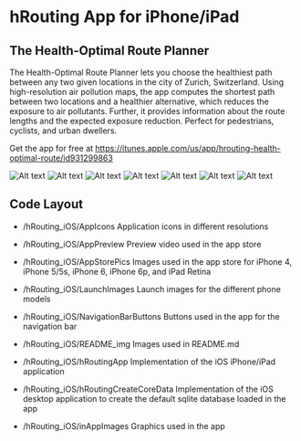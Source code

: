 hRouting App for iPhone/iPad
============
The Health-Optimal Route Planner
------------

The Health-Optimal Route Planner lets you choose the healthiest path between any two given locations in the city of Zurich, Switzerland.
Using high-resolution air pollution maps, the app computes the shortest path between two locations and a healthier alternative, which reduces the exposure to air pollutants.
Further, it provides information about the route lengths and the expected exposure reduction.
Perfect for pedestrians, cyclists, and urban dwellers.

Get the app for free at https://itunes.apple.com/us/app/hrouting-health-optimal-route/id931299863

![Alt text](/README_img/iPhone5_Welcome.png?raw=true)
![Alt text](/README_img/iPhone5_MyRoute.png?raw=true)
![Alt text](/README_img/iPhone5_Route.png?raw=true)
![Alt text](/README_img/iPhone5_RouteInfo.png?raw=true)
![Alt text](/README_img/iPhone5_History.png?raw=true)
![Alt text](/README_img/iPhone5_Settings.png?raw=true)
![Alt text](/README_img/iPhone5_About.png?raw=true)

Code Layout
------------
* /hRouting_iOS/AppIcons Application icons in different resolutions

* /hRouting_iOS/AppPreview Preview video used in the app store

* /hRouting_iOS/AppStorePics Images used in the app store for iPhone 4, iPhone 5/5s, iPhone 6, iPhone 6p, and iPad Retina

* /hRouting_iOS/LaunchImages Launch images for the different phone models

* /hRouting_iOS/NavigationBarButtons Buttons used in the app for the navigation bar

* /hRouting_iOS/README_img Images used in README.md

* /hRouting_iOS/hRoutingApp Implementation of the iOS iPhone/iPad application

* /hRouting_iOS/hRoutingCreateCoreData Implementation of the iOS desktop application to create the default sqlite database loaded in the app

* /hRouting_iOS/inAppImages Graphics used in the app
